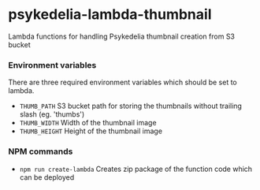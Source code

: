 # psykedelia-lambda-thumbnail
Lambda functions for handling Psykedelia thumbnail creation from S3 bucket

### Environment variables
There are three required environment variables which should be set to lambda.

- `THUMB_PATH` S3 bucket path for storing the thumbnails without trailing slash (eg. 'thumbs')
- `THUMB_WIDTH` Width of the thumbnail image
- `THUMB_HEIGHT` Height of the thumbnail image

### NPM commands

- `npm run create-lambda` Creates zip package of the function code which can be deployed